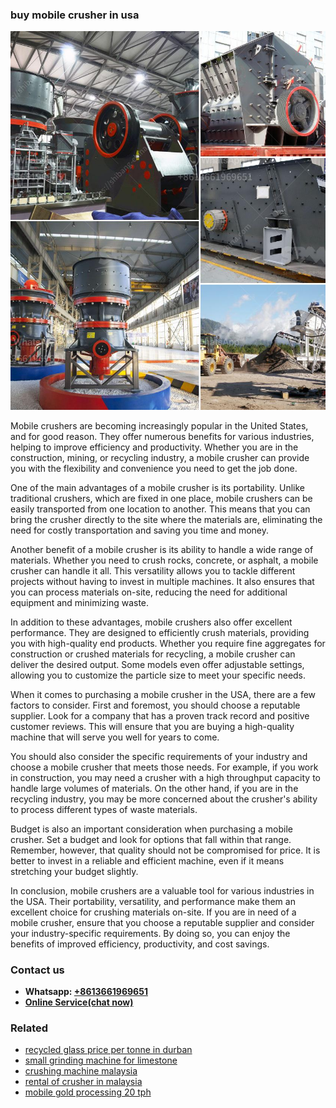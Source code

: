 <h3>buy mobile crusher in usa</h3><img src='1708499256.jpg' alt=''><p>Mobile crushers are becoming increasingly popular in the United States, and for good reason. They offer numerous benefits for various industries, helping to improve efficiency and productivity. Whether you are in the construction, mining, or recycling industry, a mobile crusher can provide you with the flexibility and convenience you need to get the job done.</p><p>One of the main advantages of a mobile crusher is its portability. Unlike traditional crushers, which are fixed in one place, mobile crushers can be easily transported from one location to another. This means that you can bring the crusher directly to the site where the materials are, eliminating the need for costly transportation and saving you time and money.</p><p>Another benefit of a mobile crusher is its ability to handle a wide range of materials. Whether you need to crush rocks, concrete, or asphalt, a mobile crusher can handle it all. This versatility allows you to tackle different projects without having to invest in multiple machines. It also ensures that you can process materials on-site, reducing the need for additional equipment and minimizing waste.</p><p>In addition to these advantages, mobile crushers also offer excellent performance. They are designed to efficiently crush materials, providing you with high-quality end products. Whether you require fine aggregates for construction or crushed materials for recycling, a mobile crusher can deliver the desired output. Some models even offer adjustable settings, allowing you to customize the particle size to meet your specific needs.</p><p>When it comes to purchasing a mobile crusher in the USA, there are a few factors to consider. First and foremost, you should choose a reputable supplier. Look for a company that has a proven track record and positive customer reviews. This will ensure that you are buying a high-quality machine that will serve you well for years to come.</p><p>You should also consider the specific requirements of your industry and choose a mobile crusher that meets those needs. For example, if you work in construction, you may need a crusher with a high throughput capacity to handle large volumes of materials. On the other hand, if you are in the recycling industry, you may be more concerned about the crusher's ability to process different types of waste materials.</p><p>Budget is also an important consideration when purchasing a mobile crusher. Set a budget and look for options that fall within that range. Remember, however, that quality should not be compromised for price. It is better to invest in a reliable and efficient machine, even if it means stretching your budget slightly.</p><p>In conclusion, mobile crushers are a valuable tool for various industries in the USA. Their portability, versatility, and performance make them an excellent choice for crushing materials on-site. If you are in need of a mobile crusher, ensure that you choose a reputable supplier and consider your industry-specific requirements. By doing so, you can enjoy the benefits of improved efficiency, productivity, and cost savings.</p><h3>Contact us</h3><ul><li><strong>Whatsapp:&nbsp;<a href="https://wa.me/8613661969651">+8613661969651</a></strong></li><li><a href="https://swt.shibang-china.com/?git&amp;zhl&amp;buy mobile crusher in usa"><strong>Online Service(chat now)</strong></a></li></ul><h3>Related</h3><ul><li><a href='recycled glass price per tonne in durban.md'>recycled glass price per tonne in durban</a></li><li><a href='small grinding machine for limestone.md'>small grinding machine for limestone</a></li><li><a href='crushing machine malaysia.md'>crushing machine malaysia</a></li><li><a href='rental of crusher in malaysia.md'>rental of crusher in malaysia</a></li><li><a href='mobile gold processing 20 tph.md'>mobile gold processing 20 tph</a></li></ul>